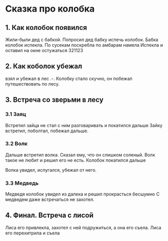 # Сказка про колобка

## 1. Как колобок появился
Жили-были дед с бабкой. 
Попросил дед бабку испечь колобок.
Бабка колобок испекла.
По сусекам поскребла по амбарам намела
Испекла и оставил на окне остужаться 
321123

## 2. Как коболок убежал
взял и убежал в лес  .-.
Колобку стало скучно, он побежал путешествовать по лесу.

## 3. Встреча со зверьми в лесу

### 3.1 Заяц 

Встретил зайца не стал с ним разговаривать и покатился дальше
Зайку встретил, поболтал, побежал дальше.

### 3.2 Волк

Дальше встретил волка. Сказал ему, что он слишком соленый. Волк такое не любит и решил его не есть. Колобок покатился дальше

Волка увидел, испугался, убежал от него.

### 3.3 Медведь
Медведя колобок увидел из далека и решил прокрасться бесшумно
С медведем даже встречаться не захотел. 
 
## 4. Финал. Встреча с лисой
Лиса его привлекла, захотел с ней подружиться, а она его съела. 
Лиса его перехитрила и съела
